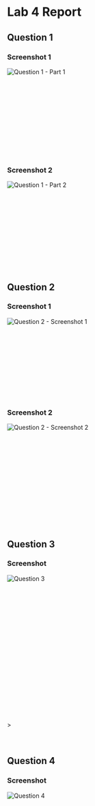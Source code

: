 # Lab 4 Report

## Question 1
### Screenshot 1
![Question 1 - Part 1](q1-1.png)
<br><br><br><br><br><br><br><br><br><br><br><br>

### Screenshot 2
![Question 1 - Part 2](q1-2.png)
<br><br><br><br><br><br><br><br><br><br><br><br>

## Question 2
### Screenshot 1
![Question 2 - Screenshot 1](q2s1.png)
<br><br><br><br><br><br><br><br><br><br><br>

### Screenshot 2
![Question 2 - Screenshot 2](q2s2.png)
<br><br><br><br><br><br><br><br><br><br><br><br><br><br>

## Question 3
### Screenshot
![Question 3](q3.png)
<br><br><br><br><br><br><br><br><br><br><br><br><br><br><br><br><br><br><br><br>><br><br><br>

## Question 4
### Screenshot
![Question 4](q4.png)
